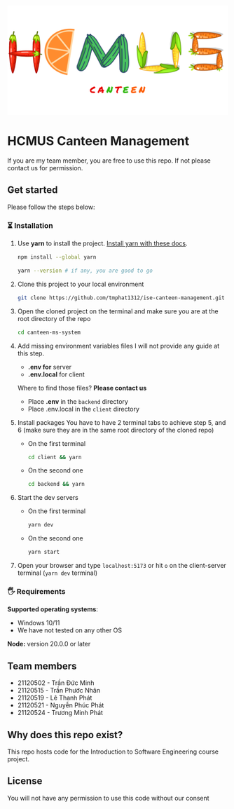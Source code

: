 ![HCMUS Canteen management system logo](./docs/logo.png)

# HCMUS Canteen Management

If you are my team member, you are free to use this repo. If not please contact us for permission.

## Get started

Please follow the steps below:

### ⏳ Installation

1. Use **yarn** to install the project. [Install yarn with these docs](https://yarnpkg.com/lang/en/docs/install/).

   ```bash
   npm install --global yarn
   ```

   ```bash
   yarn --version # if any, you are good to go
   ```

2. Clone this project to your local environment
   ```bash
   git clone https://github.com/tmphat1312/ise-canteen-management.git canteen-mg-system
   ```
3. Open the cloned project on the terminal and make sure you are at the root directory of the repo
   ```bash
   cd canteen-ms-system
   ```
4. Add missing environment variables files
   I will not provide any guide at this step.

   - **.env for** server
   - **.env.local** for client

   Where to find those files? **Please contact us**

   - Place **.env** in the `backend` directory
   - Place .env.local in the `client` directory

5. Install packages
   You have to have 2 terminal tabs to achieve step 5, and 6 (make sure they are in the same root directory of the cloned repo)
   - On the first terminal
     ```bash
     cd client && yarn
     ```
   - On the second one
     ```bash
     cd backend && yarn
     ```
6. Start the dev servers
   - On the first terminal
     ```bash
     yarn dev
     ```
   - On the second one
     ```bash
     yarn start
     ```
7. Open your browser and type `localhost:5173` or hit `o` on the client-server terminal (`yarn dev` terminal)

### 🖐 Requirements

**Supported operating systems**:

- Windows 10/11
- We have not tested on any other OS

**Node:** version 20.0.0 or later

## Team members

- 21120502 - Trần Đức Minh
- 21120515 - Trần Phước Nhân
- 21120519 - Lê Thanh Phát
- 21120521 - Nguyễn Phúc Phát
- 21120524 - Trương Minh Phát

## Why does this repo exist?

This repo hosts code for the Introduction to Software Engineering course project.

## License

You will not have any permission to use this code without our consent
